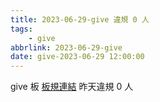 ```yaml
---
title: 2023-06-29-give 違規 0 人
tags:
    - give
abbrlink: 2023-06-29-give
date: give-2023-06-29 12:00:00
---
```

give 板 [板規連結](https://www.ptt.cc/bbs/give/M.1612495900.A.C32.html)
昨天違規 0 人
